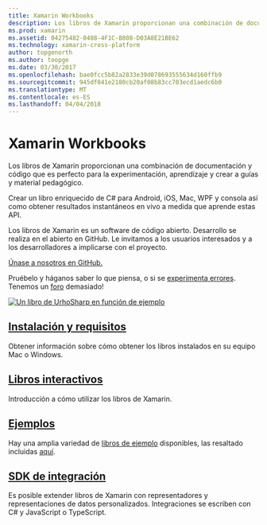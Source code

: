 ```yaml
---
title: Xamarin Workbooks
description: Los libros de Xamarin proporcionan una combinación de documentación y código que es perfecto para la experimentación, aprendizaje y crear a guías y material pedagógico.
ms.prod: xamarin
ms.assetid: 04275482-0488-4F1C-8808-D03A8E21BE62
ms.technology: xamarin-cross-platform
author: topgenorth
ms.author: toopge
ms.date: 03/30/2017
ms.openlocfilehash: bae0fcc5b82a2833e39d078693555634d160ffb9
ms.sourcegitcommit: 945df041e2180cb20af08b83cc703ecd1aedc6b0
ms.translationtype: MT
ms.contentlocale: es-ES
ms.lasthandoff: 04/04/2018
---
```

# <a name="xamarin-workbooks"></a>Xamarin Workbooks

Los libros de Xamarin proporcionan una combinación de documentación y código que es perfecto para la experimentación, aprendizaje y crear a guías y material pedagógico.

Crear un libro enriquecido de C# para Android, iOS, Mac, WPF y consola así como obtener resultados instantáneos en vivo a medida que aprende estas API.

Los libros de Xamarin es un software de código abierto. Desarrollo se realiza en el abierto en GitHub. Le invitamos a los usuarios interesados y a los desarrolladores a implicarse con el proyecto.

<a class="github-button" href="https://github.com/Microsoft/workbooks" data-size="large" aria-label="View Microsoft/workbooks on GitHub">Únase a nosotros en GitHub.</a>

Pruébelo y háganos saber lo que piensa, o si se [experimenta errores](~/tools/workbooks/install.md#reporting-bugs). Tenemos un [foro](https://forums.xamarin.com/categories/inspector) demasiado!

[![](images/interactive-1.0.0-urho-planet-earth-small.png "Un libro de UrhoSharp en función de ejemplo")](images/interactive-1.0.0-urho-planet-earth.png#lightbox)

## <a name="installation-and-requirementsinstallmd"></a>[Instalación y requisitos](install.md)

Obtener información sobre cómo obtener los libros instalados en su equipo Mac o Windows.

## <a name="interactive-workbooksworkbookmd"></a>[Libros interactivos](workbook.md)

Introducción a cómo utilizar los libros de Xamarin.

## <a name="samplessamplesindexmd"></a>[Ejemplos](samples/index.md)

Hay una amplia variedad de [libros de ejemplo](https://developer.xamarin.com/workbooks/) disponibles, las resaltado incluidas [aquí](samples/index.md).

## <a name="integration-sdksdkindexmd"></a>[SDK de integración](sdk/index.md)

Es posible extender libros de Xamarin con representadores y representaciones de datos personalizados. Integraciones se escriben con C# y JavaScript o TypeScript.

<script async defer src="https://buttons.github.io/buttons.js"></script>